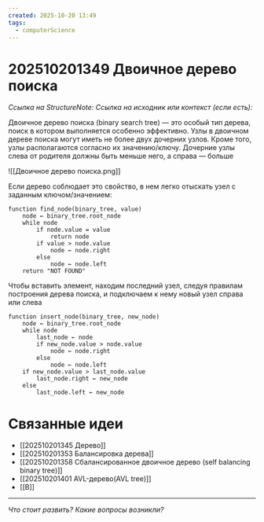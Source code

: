 ```yaml
---
created: 2025-10-20 13:49
tags:
  - computerScience
---
```

# 202510201349 Двоичное дерево поиска

*Ссылка на StructureNote:*
*Ссылка на исходник или контекст (если есть):* 

Двоичное дерево поиска (binary search tree) — это особый тип дерева, поиск в котором выполняется особенно эффективно. Узлы в двоичном дереве поиска могут иметь не более двух дочерних узлов. Кроме того, узлы располагаются согласно их значению/ключу. Дочерние узлы слева от родителя должны быть меньше него, а справа — больше

![[Двоичное дерево поиска.png]]

Если дерево соблюдает это свойство, в нем легко отыскать узел с заданным ключом/значением:

```
function find_node(binary_tree, value)
    node ← binary_tree.root_node
    while node
        if node.value = value
            return node
        if value > node.value
            node ← node.right
        else
            node ← node.left
    return "NOT FOUND"
```

Чтобы вставить элемент, находим последний узел, следуя правилам построения дерева поиска, и подключаем к нему новый узел справа или слева

```
function insert_node(binary_tree, new_node)
    node ← binary_tree.root_node
    while node
        last_node ← node
        if new_node.value > node.value
            node ← node.right
        else
            node ← node.left
    if new_node.value > last_node.value
        last_node.right ← new_node
    else
        last_node.left ← new_node
```

# Связанные идеи

- [[202510201345 Дерево]]
- [[202510201353 Балансировка дерева]] 
- [[202510201358 Сбалансированное двоичное дерево (self balancing binary tree)]]
- [[202510201401 AVL-дерево(AVL  tree)]]  
- [[B]]
---

*Что стоит развить? Какие вопросы возникли?*
